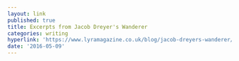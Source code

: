 ```yaml
---
layout: link
published: true
title: Excerpts from Jacob Dreyer's Wanderer
categories: writing
hyperlink: 'https://www.lyramagazine.co.uk/blog/jacob-dreyers-wanderer/'
date: '2016-05-09'
---
```


